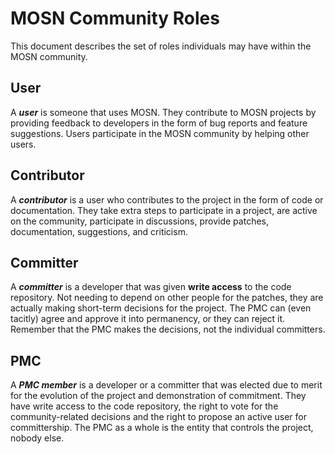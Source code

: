# MOSN Community Roles

This document describes the set of roles individuals may have within the MOSN community.

## User

A ***user*** is someone that uses MOSN. They contribute to MOSN projects by providing feedback to developers in the form of bug reports and feature suggestions. Users participate in the MOSN community by helping other users.

## Contributor

A ***contributor*** is a user who contributes to the project in the form of code or documentation. They take extra steps to participate in a project, are active on the community, participate in discussions, provide patches, documentation, suggestions, and criticism. 

## Committer

A ***committer*** is a developer that was given **write access** to the code repository. Not needing to depend on other people for the patches, they are actually making short-term decisions for the project. The PMC can (even tacitly) agree and approve it into permanency, or they can reject it. Remember that the PMC makes the decisions, not the individual committers.

## PMC

A ***PMC member*** is a developer or a committer that was elected due to merit for the evolution of the project and demonstration of commitment. They have write access to the code repository, the right to vote for the community-related decisions and the right to propose an active user for committership. The PMC as a whole is the entity that controls the project, nobody else. 